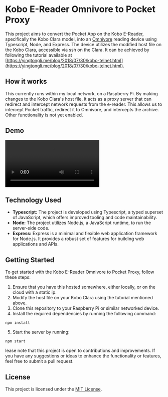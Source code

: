 # Kobo E-Reader Omnivore to Pocket Proxy

This project aims to convert the Pocket App on the Kobo E-Reader, specifically the Kobo Clara model, into an [Omnivore](https://github.com/omnivore-app/omnivore/) reading device using Typescript, Node, and Express. The device utilizes the modified host file on the Kobo Clara, accessible via ssh on the Clara. It can be achieved by following the tutorial available at [https://yingtongli.me/blog/2018/07/30/kobo-telnet.html](https://yingtongli.me/blog/2018/07/30/kobo-telnet.html).

## How it works

This currently runs  within my local network, on a Raspberry Pi. By making changes to the Kobo Clara's host file, it acts as a proxy server that can redirect and intercept network requests from the e-reader. This allows us to intercept Pocket traffic, redirect it to Omnivore, and intercepts the archive. Other functionality is not yet enabled. 

## Demo 

![VideoOfKobo](./docs/result1687943216.webm)

## Technology Used

- **Typescript:** The project is developed using Typescript, a typed superset of JavaScript, which offers improved tooling and code maintainability.
- **Node:** The project utilizes Node.js, a JavaScript runtime, to run the server-side code.
- **Express:** Express is a minimal and flexible web application framework for Node.js. It provides a robust set of features for building web applications and APIs.

## Getting Started

To get started with the Kobo E-Reader Omnivore to Pocket Proxy, follow these steps:

1. Ensure that you have this hosted somewhere, either locally, or on the cloud with a static ip.
2. Modify the host file on your Kobo Clara using the tutorial mentioned above.
3. Clone this repository to your Raspberry Pi or similar networked device.
4. Install the required dependencies by running the following command:
```
npm install

```
5. Start the server by running:
```
npm start
```

lease note that this project is open to contributions and improvements. If you have any suggestions or ideas to enhance the functionality or features, feel free to submit a pull request.

## License

This project is licensed under the [MIT License](LICENSE).
